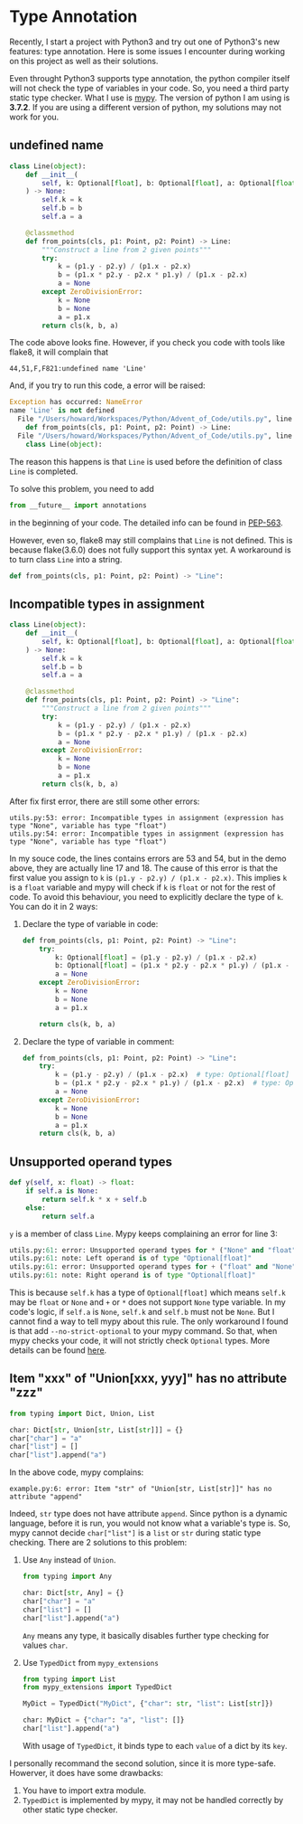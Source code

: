 # Type Annotation

Recently, I start a project with Python3 and try out one of Python3's new features: type annotation. Here is some issues I encounter during working on this project as well as their solutions.

Even throught Python3 supports type annotation, the python compiler itself will not check the type of variables in your code. So, you need a third party static type checker. What I use is [mypy](http://www.mypy-lang.org/). The version of python I am using is **3.7.2**. If you are using a different version of python, my solutions may not work for you.

## undefined name

```python
class Line(object):
    def __init__(
        self, k: Optional[float], b: Optional[float], a: Optional[float] = None
    ) -> None:
        self.k = k
        self.b = b
        self.a = a

    @classmethod
    def from_points(cls, p1: Point, p2: Point) -> Line:
        """Construct a line from 2 given points"""
        try:
            k = (p1.y - p2.y) / (p1.x - p2.x)
            b = (p1.x * p2.y - p2.x * p1.y) / (p1.x - p2.x)
            a = None
        except ZeroDivisionError:
            k = None
            b = None
            a = p1.x
        return cls(k, b, a)
```

The code above looks fine. However, if you check you code with tools like flake8, it will complain that

```
44,51,F,F821:undefined name 'Line'
```

And, if you try to run this code, a error will be raised:

```python
Exception has occurred: NameError
name 'Line' is not defined
  File "/Users/howard/Workspaces/Python/Advent_of_Code/utils.py", line 44, in Line
    def from_points(cls, p1: Point, p2: Point) -> Line:
  File "/Users/howard/Workspaces/Python/Advent_of_Code/utils.py", line 37, in <module>
    class Line(object):
```

The reason this happens is that `Line` is used before the definition of class `Line` is completed.

To solve this problem, you need to add

```python
from __future__ import annotations
```

in the beginning of your code. The detailed info can be found in [PEP-563](https://www.python.org/dev/peps/pep-0563/).

However, even so, flake8 may still complains that `Line` is not defined. This is because flake(3.6.0) does not fully support this syntax yet. A workaround is to turn class `Line` into a string.

```python
def from_points(cls, p1: Point, p2: Point) -> "Line":
```

## Incompatible types in assignment

```python
class Line(object):
    def __init__(
        self, k: Optional[float], b: Optional[float], a: Optional[float] = None
    ) -> None:
        self.k = k
        self.b = b
        self.a = a

    @classmethod
    def from_points(cls, p1: Point, p2: Point) -> "Line":
        """Construct a line from 2 given points"""
        try:
            k = (p1.y - p2.y) / (p1.x - p2.x)
            b = (p1.x * p2.y - p2.x * p1.y) / (p1.x - p2.x)
            a = None
        except ZeroDivisionError:
            k = None
            b = None
            a = p1.x
        return cls(k, b, a)
```

After fix first error, there are still some other errors:

```
utils.py:53: error: Incompatible types in assignment (expression has type "None", variable has type "float")
utils.py:54: error: Incompatible types in assignment (expression has type "None", variable has type "float")
```

In my souce code, the lines contains errors are 53 and 54, but in the demo above, they are actually line 17 and 18. The cause of this error is that the first value you assign to `k` is `(p1.y - p2.y) / (p1.x - p2.x)`. This implies `k` is a `float` variable and mypy will check if `k` is `float` or not for the rest of code. To avoid this behaviour, you need to explicitly declare the type of `k`. You can do it in 2 ways:

1. Declare the type of variable in code:

   ```python
   def from_points(cls, p1: Point, p2: Point) -> "Line":
       try:
           k: Optional[float] = (p1.y - p2.y) / (p1.x - p2.x)
           b: Optional[float] = (p1.x * p2.y - p2.x * p1.y) / (p1.x - p2.x)
           a = None
       except ZeroDivisionError:
           k = None
           b = None
           a = p1.x
   
       return cls(k, b, a)
   ```

2. Declare the type of variable in comment:

   ```python
   def from_points(cls, p1: Point, p2: Point) -> "Line":
       try:
           k = (p1.y - p2.y) / (p1.x - p2.x)  # type: Optional[float]
           b = (p1.x * p2.y - p2.x * p1.y) / (p1.x - p2.x)  # type: Optional[float]
           a = None
       except ZeroDivisionError:
           k = None
           b = None
           a = p1.x
       return cls(k, b, a)
   ```

## Unsupported operand types

```python
def y(self, x: float) -> float:
    if self.a is None:
        return self.k * x + self.b
    else:
        return self.a
```

`y` is a member of class `Line`. Mypy keeps complaining an error for line 3:

```python
utils.py:61: error: Unsupported operand types for * ("None" and "float")
utils.py:61: note: Left operand is of type "Optional[float]"
utils.py:61: error: Unsupported operand types for + ("float" and "None")
utils.py:61: note: Right operand is of type "Optional[float]"
```

This is because `self.k` has a type of `Optional[float]` which means `self.k` may be `float` or `None` and `+` or `*` does not support `None` type variable. In my code's logic, if `self.a` is `None`, `self.k` and `self.b` must not be `None`. But I cannot find a way to tell mypy about this rule. The only workaround I found is that add `--no-strict-optional` to your mypy command. So that, when mypy checks your code, it will not strictly check `Optional` types. More details can be found [here](https://mypy.readthedocs.io/en/stable/common_issues.html#unexpected-errors-about-none-and-or-optional-types).

## Item "xxx" of "Union[xxx, yyy]" has no attribute "zzz"

```python
from typing import Dict, Union, List

char: Dict[str, Union[str, List[str]]] = {}
char["char"] = "a"
char["list"] = []
char["list"].append("a")
```

In the above code, mypy complains:

```
example.py:6: error: Item "str" of "Union[str, List[str]]" has no attribute "append"
```

Indeed, `str` type does not have attribute `append`. Since python is a dynamic language, before it is run, you would not know what a variable's type is. So, mypy cannot decide  `char["list"]` is a `list` or `str` during static type checking. There are 2 solutions to this problem:

1. Use `Any` instead of `Union`.

   ```python
   from typing import Any
   
   char: Dict[str, Any] = {}
   char["char"] = "a"
   char["list"] = []
   char["list"].append("a")
   ```

   `Any` means any type, it basically disables further type checking for values `char`.

2. Use `TypedDict` from `mypy_extensions`

   ```python
   from typing import List
   from mypy_extensions import TypedDict
   
   MyDict = TypedDict("MyDict", {"char": str, "list": List[str]})
   
   char: MyDict = {"char": "a", "list": []}
   char["list"].append("a")
   ```

   With usage of `TypedDict`, it binds type to each `value` of a dict by its `key`.

I personally recommand the second solution, since it is more type-safe. Howerver, it does have some drawbacks:

1. You have to import extra module.
2. `TypedDict` is implemented by mypy, it may not be handled correctly by other static type checker.